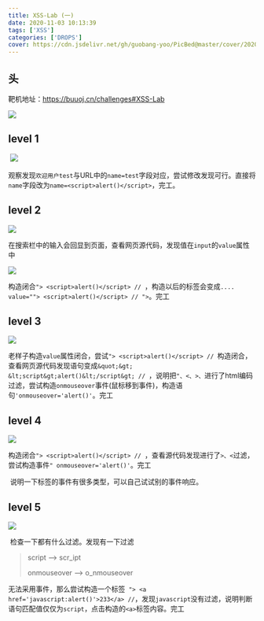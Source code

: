 ```yaml
---
title: XSS-Lab (一)
date: 2020-11-03 10:13:39
tags: ['XSS']
categories: ['DROPS']
cover: https://cdn.jsdelivr.net/gh/guobang-yoo/PicBed@master/cover/20201111120856.jpg
---
```


## 头

靶机地址：https://buuoj.cn/challenges#XSS-Lab

![](https://s1.ax1x.com/2020/11/03/BsmJ5n.png)

## level 1

​	![](https://s1.ax1x.com/2020/11/03/BsmfKO.png)

​	观察发现`欢迎用户test`与URL中的`name=test`字段对应，尝试修改发现可行。直接将`name`字段改为`name=<script>alert()</script>`，完工。



## level 2

![](https://s1.ax1x.com/2020/11/03/BsnwWt.png)

​	在搜索栏中的输入会回显到页面，查看网页源代码，发现值在`input`的`value`属性中

![](https://s1.ax1x.com/2020/11/03/BsnLk9.png)

​	构造闭合`"> <script>alert()</script> // `，构造以后的标签会变成`.... value=""> <script>alert()</script> // ">`。完工



## level 3

![](https://s1.ax1x.com/2020/11/03/BsKwKf.png)

​	老样子构造`value`属性闭合，尝试`"> <script>alert()</script> // `构造闭合，查看网页源代码发现语句变成`&quot;&gt; &lt;script&gt;alert()&lt;/script&gt; // `，说明把`"、<、>、`进行了html编码过滤，尝试构造`onmouseover`事件(鼠标移到事件)，构造语句`'onmouseover='alert()'`。完工



## level 4

![](https://s1.ax1x.com/2020/11/03/BsMWYd.png)

​	构造闭合`"> <script>alert()</script> // `，查看源代码发现进行了`>、<`过滤，尝试构造事件`" onmouseover='alert()'`。完工

​	说明一下标签的事件有很多类型，可以自己试试别的事件响应。



## level 5

![](https://s1.ax1x.com/2020/11/03/Bs1Ci4.png)

​	检查一下都有什么过滤。发现有一下过滤

>script --> scr_ipt
>
>onmouseover --> o_nmouseover

无法采用事件，那么尝试构造一个标签` "> <a href='javascript:alert()'>233</a> //`，发现`javascript`没有过滤，说明判断语句匹配值仅仅为`script`，点击构造的`<a>`标签内容。完工

​	